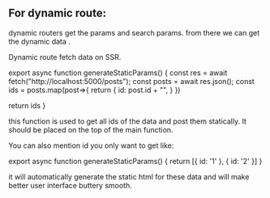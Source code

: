 ## For dynamic route:

dynamic routers get the params and search params. from there we can get the dynamic data .

Dynamic route fetch data on SSR.


export async function generateStaticParams() {
  const res = await fetch("http://localhost:5000/posts");
  const posts = await res.json();
  const ids = posts.map(post=>{
    return {
      id: post.id + "",
    }
  })

  return ids
}

this function is used to get all ids of the data and post them statically.
It should be placed on the top of the main function.

You can also mention id you only want to get like: 

export async function generateStaticParams() {
  return [{ id: '1' }, { id: '2' }]
}

it will automatically generate the static html for these data and will make better user interface buttery smooth.